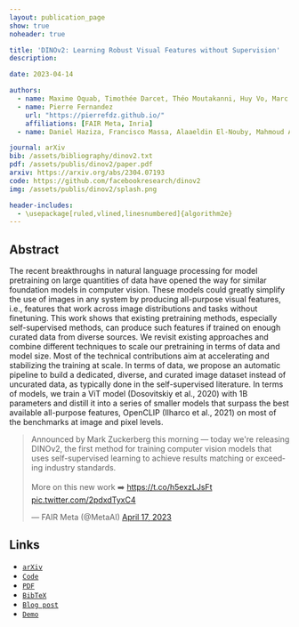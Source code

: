 ```yaml
---
layout: publication_page
show: true
noheader: true

title: 'DINOv2: Learning Robust Visual Features without Supervision'
description: 

date: 2023-04-14

authors:
  - name: Maxime Oquab, Timothée Darcet, Théo Moutakanni, Huy Vo, Marc Szafraniec, Vasil Khalidov
  - name: Pierre Fernandez
    url: "https://pierrefdz.github.io/"
    affiliations: [FAIR Meta, Inria]
  - name: Daniel Haziza, Francisco Massa, Alaaeldin El-Nouby, Mahmoud Assran, Nicolas Ballas, Wojciech Galuba, Russell Howes, Po-Yao Huang, Shang-Wen Li, Ishan Misra, Michael Rabbat, Vasu Sharma, Gabriel Synnaeve, Hu Xu, Hervé Jegou, Julien Mairal, Patrick Labatut, Armand Joulin, Piotr Bojanowski

journal: arXiv
bib: /assets/bibliography/dinov2.txt
pdf: /assets/publis/dinov2/paper.pdf 
arxiv: https://arxiv.org/abs/2304.07193
code: https://github.com/facebookresearch/dinov2
img: /assets/publis/dinov2/splash.png

header-includes:
  - \usepackage[ruled,vlined,linesnumbered]{algorithm2e}
---
```


## Abstract

The recent breakthroughs in natural language processing for model pretraining on large quantities of data have opened the way for similar foundation models in computer vision. These models could greatly simplify the use of images in any system by producing all-purpose visual features, i.e., features that work across image distributions and tasks without finetuning. This work shows that existing pretraining methods, especially self-supervised methods, can produce such features if trained on enough curated data from diverse sources. We revisit existing approaches and combine different techniques to scale our pretraining in terms of data and model size. Most of the technical contributions aim at accelerating and stabilizing the training at scale. In terms of data, we propose an automatic pipeline to build a dedicated, diverse, and curated image dataset instead of uncurated data, as typically done in the self-supervised literature. In terms of models, we train a ViT model (Dosovitskiy et al., 2020) with 1B parameters and distill it into a series of smaller models that surpass the best available all-purpose features, OpenCLIP (Ilharco et al., 2021) on most of the benchmarks at image and pixel levels.

<blockquote class="twitter-tweet"><p lang="en" dir="ltr">Announced by Mark Zuckerberg this morning — today we&#39;re releasing DINOv2, the first method for training computer vision models that uses self-supervised learning to achieve results matching or exceeding industry standards.<br><br>More on this new work ➡️ <a href="https://t.co/h5exzLJsFt">https://t.co/h5exzLJsFt</a> <a href="https://t.co/2pdxdTyxC4">pic.twitter.com/2pdxdTyxC4</a></p>&mdash; FAIR Meta (@MetaAI) <a href="https://twitter.com/MetaAI/status/1648038974290808836?ref_src=twsrc%5Etfw">April 17, 2023</a></blockquote> <script async src="https://platform.twitter.com/widgets.js" charset="utf-8"></script>

## Links

- [`arXiv`]({{page.arxiv}})
- [`Code`]({{page.code}})
- [`PDF`]({{page.pdf}})
- [`BibTeX`]({{page.bib}})
- [`Blog post`](https://ai.facebook.com/blog/dino-v2-computer-vision-self-supervised-learning/)
- [`Demo`](https://dinov2.metademolab.com/)
